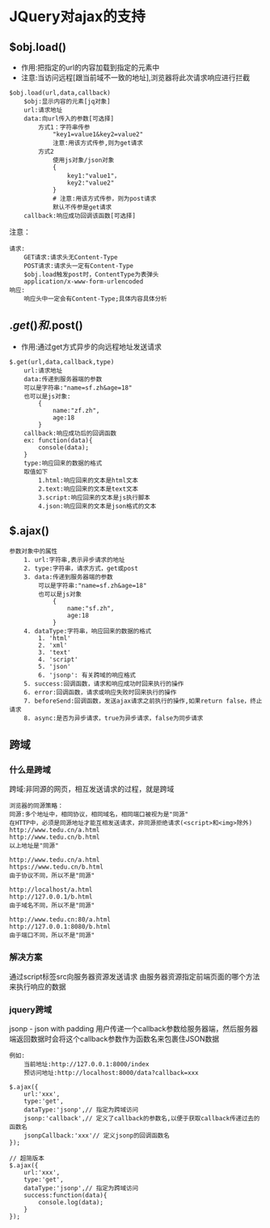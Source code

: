 # JQuery对ajax的支持
## $obj.load()
* 作用:把指定的url的内容加载到指定的元素中
* 注意:当访问远程[跟当前域不一致的地址],浏览器将此次请求响应进行拦截
```
$obj.load(url,data,callback)
    $obj:显示内容的元素[jq对象]
    url:请求地址
    data:向url传入的参数[可选择]
        方式1：字符串传参
            "key1=value1&key2=value2"
            注意:用该方式传参,则为get请求
        方式2
            使用js对象/json对象
            {
                key1:"value1"，
                key2:"value2"
            }
            # 注意:用该方式传参，则为post请求
            默认不传参是get请求   
    callback:响应成功回调该函数[可选择]
```
注意：  
```
请求:
    GET请求:请求头无Content-Type
    POST请求:请求头一定有Content-Type
    $obj.load触发post时，ContentType为表弹头
    application/x-www-form-urlencoded
响应:
    响应头中一定会有Content-Type;具体内容具体分析
```
## $.get()和$.post()
* 作用:通过get方式异步的向远程地址发送请求
```
$.get(url,data,callback,type)
    url:请求地址
    data:传递到服务器端的参数
    可以是字符串:"name=sf.zh&age=18"
    也可以是js对象:
        {
            name:"zf.zh",
            age:18
        }
    callback:响应成功后的回调函数
    ex: function(data){
        console(data);
    }
    type:响应回来的数据的格式
    取值如下
        1.html:响应回来的文本是html文本
        2.text:响应回来的文本是text文本
        3.script:响应回来的文本是js执行脚本
        4.json:响应回来的文本是json格式的文本
```
## $.ajax()
```
参数对象中的属性
    1. url:字符串,表示异步请求的地址
    2. type:字符串，请求方式，get或post
    3. data:传递到服务器端的参数
        可以是字符串:"name=sf.zh&age=18"
        也可以是js对象
            {
                name:"sf.zh",
                age:18
            }
    4. dataType:字符串，响应回来的数据的格式
        1. 'html'
        2. 'xml'
        3. 'text'
        4. 'script'
        5. 'json'
        6. 'jsonp': 有关跨域的响应格式
    5. success:回调函数，请求和响应成功时回来执行的操作
    6. error:回调函数，请求或响应失败时回来执行的操作
    7. beforeSend:回调函数，发送ajax请求之前执行的操作,如果return false，终止请求
    8. async:是否为异步请求，true为异步请求，false为同步请求
```
## 跨域
### 什么是跨域
跨域:非同源的网页，相互发送请求的过程，就是跨域
```
浏览器的同源策略：
同源:多个地址中，相同协议，相同域名，相同端口被视为是"同源"
在HTTP中，必须是同源地址才能互相发送请求，非同源拒绝请求(<script>和<img>除外)
http://www.tedu.cn/a.html
http://www.tedu.cn/b.html
以上地址是"同源"

http://www.tedu.cn/a.html
https://www.tedu.cn/b.html
由于协议不同，所以不是"同源"

http://localhost/a.html
http://127.0.0.1/b.html
由于域名不同，所以不是"同源"

http://www.tedu.cn:80/a.html
http://127.0.0.1:8080/b.html
由于端口不同，所以不是"同源"
```
### 解决方案
通过script标签src向服务器资源发送请求
由服务器资源指定前端页面的哪个方法来执行响应的数据
### jquery跨域
jsonp - json with padding
用户传递一个callback参数给服务器端，然后服务器端返回数据时会将这个callback参数作为函数名来包裹住JSON数据
```
例如:
    当前地址:http://127.0.0.1:8000/index
    预访问地址:http://localhost:8000/data?callback=xxx
```
```
$.ajax({
    url:'xxx',
    type:'get',
    dataType:'jsonp',// 指定为跨域访问
    jsonp:'callback',// 定义了callback的参数名,以便于获取callback传递过去的函数名
    jsonpCallback:'xxx'// 定义jsonp的回调函数名
});

// 超简版本
$.ajax({
    url:'xxx',
    type:'get',
    dataType:'jsonp',// 指定为跨域访问
    success:function(data){
        console.log(data);
    }
});
```



